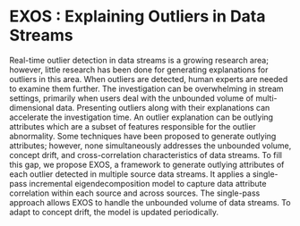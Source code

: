 # EXOS : Explaining Outliers in Data Streams

Real-time outlier detection in data streams is a growing research area; however, little research has been done for generating explanations for outliers in this area. When outliers are detected, human experts are needed to examine them further. The investigation can be overwhelming in stream settings, primarily when users deal with the unbounded volume of multi-dimensional data. Presenting outliers along with their explanations can accelerate the investigation time. An outlier explanation can be outlying attributes which are a subset of features responsible for the outlier abnormality. Some techniques have been proposed to generate outlying attributes; however, none simultaneously addresses the unbounded volume, concept drift, and cross-correlation characteristics of data streams. To fill this gap, we propose EXOS, a framework to generate outlying attributes of each outlier detected in multiple source data streams. It applies a single-pass incremental eigendecomposition model to capture data attribute correlation within each source and across sources. The single-pass approach allows EXOS to handle the unbounded volume of data streams. To adapt to concept drift, the model is updated periodically. 
